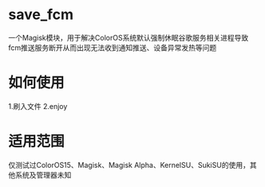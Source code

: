 # save_fcm
一个Magisk模块，用于解决ColorOS系统默认强制休眠谷歌服务相关进程导致fcm推送服务断开从而出现无法收到通知推送、设备异常发热等问题
# 如何使用
1.刷入文件
2.enjoy
# 适用范围
仅测试过ColorOS15、Magisk、Magisk Alpha、KernelSU、SukiSU的使用，其他系统及管理器未知
